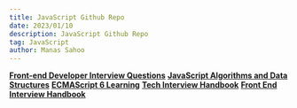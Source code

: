 ```yaml
---
title: JavaScript Github Repo
date: 2023/01/10
description: JavaScript Github Repo
tag: JavaScript
author: Manas Sahoo
---
```


**[Front-end Developer Interview Questions](https://github.com/h5bp/Front-end-Developer-Interview-Questions)**
**[JavaScript Algorithms and Data Structures](https://github.com/trekhleb/javascript-algorithms)**
**[ECMAScript 6 Learning](https://github.com/ericdouglas/ES6-Learning)**
**[Tech Interview Handbook](https://github.com/yangshun/tech-interview-handbook)**
**[Front End Interview Handbook](https://github.com/yangshun/front-end-interview-handbook)**
